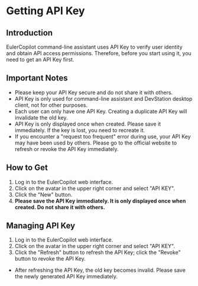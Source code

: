 # Getting API Key

## Introduction

EulerCopilot command-line assistant uses API Key to verify user identity and obtain API access permissions.
Therefore, before you start using it, you need to get an API Key first.

## Important Notes

- Please keep your API Key secure and do not share it with others.
- API Key is only used for command-line assistant and DevStation desktop client, not for other purposes.
- Each user can only have one API Key. Creating a duplicate API Key will invalidate the old key.
- API Key is only displayed once when created. Please save it immediately. If the key is lost, you need to recreate it.
- If you encounter a "request too frequent" error during use, your API Key may have been used by others. Please go to the official website to refresh or revoke the API Key immediately.

## How to Get

1. Log in to the EulerCopilot web interface.
2. Click on the avatar in the upper right corner and select "API KEY".
3. Click the "New" button.
4. **Please save the API Key immediately. It is only displayed once when created. Do not share it with others.**

## Managing API Key

1. Log in to the EulerCopilot web interface.
2. Click on the avatar in the upper right corner and select "API KEY".
3. Click the "Refresh" button to refresh the API Key; click the "Revoke" button to revoke the API Key.

- After refreshing the API Key, the old key becomes invalid. Please save the newly generated API Key immediately.
